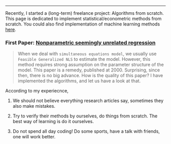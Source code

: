 ***

Recently, I started a (long-term) freelance project: Algorithms from scratch. This page is dedicated to implement statistical/econometric methods from scratch. You could also find implementation of machine learning methods [here](https://brbisheng.github.io/algorithms/).

###  First Paper: [Nonparametric seemingly unrelated regression](https://www.sciencedirect.com/science/article/pii/S030440760000018X) 
> When we deal with `simultaneous equations model`, we usually use `Feasible Generalized NLS` to estimate the model. However, this method requires strong assumption on the parameter structure of the model. This paper is a remedy, published at 2000. Surprising, since then, there is no big advance. How is the quality of this paper? I have implemented the algorithms, and let us have a look at that.</p>

According to my experiecnce, 

1. We should not believe everything research articles say, sometimes they also make mistakes. 

2. Try to verify their methods by ourselves, do things from scratch. The best way of learning is do it ourselves.

3. Do not spend all day coding! Do some sports, have a talk with friends, one will work better.

